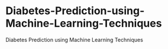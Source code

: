 # Diabetes-Prediction-using-Machine-Learning-Techniques
Diabetes Prediction using Machine Learning Techniques
